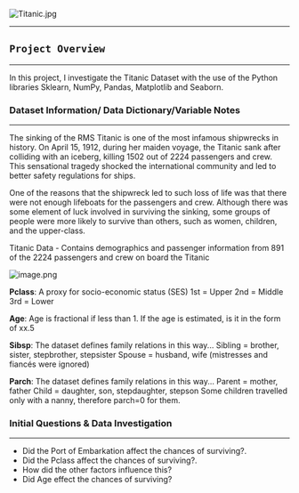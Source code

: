 ![Titanic.jpg](attachment:Titanic.jpg)
____

## `Project Overview`
____
In this project, I investigate the Titanic Dataset with the use of the Python libraries Sklearn, NumPy, Pandas, Matplotlib and Seaborn.

### Dataset Information/ Data Dictionary/Variable Notes
____
The sinking of the RMS Titanic is one of the most infamous shipwrecks in history. On April 15, 1912, during her maiden voyage, the Titanic sank after colliding with an iceberg, killing 1502 out of 2224 passengers and crew. This sensational tragedy shocked the international community and led to better safety regulations for ships.

One of the reasons that the shipwreck led to such loss of life was that there were not enough lifeboats for the passengers and crew. Although there was some element of luck involved in surviving the sinking, some groups of people were more likely to survive than others, such as women, children, and the upper-class.

Titanic Data - Contains demographics and passenger information from 891 of the 2224 passengers and crew on board the Titanic

![image.png](attachment:image.png)

**Pclass**:  A proxy for socio-economic status (SES)
1st = Upper
2nd = Middle
3rd = Lower

**Age**: Age is fractional if less than 1. If the age is estimated, is it in the form of xx.5

**Sibsp**: The dataset defines family relations in this way...
Sibling = brother, sister, stepbrother, stepsister
Spouse = husband, wife (mistresses and fiancés were ignored)

**Parch**: The dataset defines family relations in this way...
Parent = mother, father
Child = daughter, son, stepdaughter, stepson
Some children travelled only with a nanny, therefore parch=0 for them.

### Initial Questions & Data Investigation
_____
- Did the Port of Embarkation affect the chances of surviving?.
- Did the Pclass affect the chances of surviving?.
- How did the other factors influence this?
- Did Age effect the chances of surviving?
